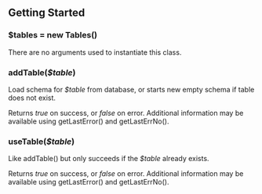 ## Getting Started

### $tables = new Tables()

There are no arguments used to instantiate this class.

### addTable(*$table*)
Load schema for *$table* from database, or starts new empty schema if table does not exist.

Returns *true* on success, or *false* on error. Additional information may be available using getLastError()
and getLastErrNo().

### useTable(*$table*)

Like addTable() but only succeeds if the *$table* already exists.

Returns *true* on success, or *false* on error. Additional information may be available using getLastError()
and getLastErrNo().
